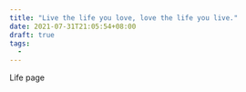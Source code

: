 ```yaml
---
title: "Live the life you love, love the life you live."
date: 2021-07-31T21:05:54+08:00
draft: true
tags:
  - 
---
```


Life page